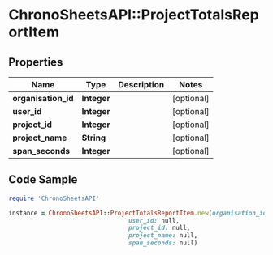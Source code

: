 # ChronoSheetsAPI::ProjectTotalsReportItem

## Properties

Name | Type | Description | Notes
------------ | ------------- | ------------- | -------------
**organisation_id** | **Integer** |  | [optional] 
**user_id** | **Integer** |  | [optional] 
**project_id** | **Integer** |  | [optional] 
**project_name** | **String** |  | [optional] 
**span_seconds** | **Integer** |  | [optional] 

## Code Sample

```ruby
require 'ChronoSheetsAPI'

instance = ChronoSheetsAPI::ProjectTotalsReportItem.new(organisation_id: null,
                                 user_id: null,
                                 project_id: null,
                                 project_name: null,
                                 span_seconds: null)
```


